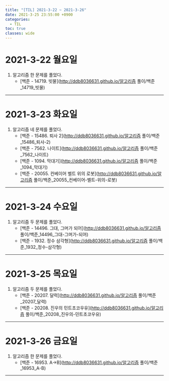 ```yaml
---
title: "[TIL] 2021-3-22 ~ 2021-3-26"
date: 2021-3-25 23:55:00 +0900
categories:
  - TIL
toc: true
classes: wide
---
```


# 2021-3-22 월요일

1. 알고리즘 한 문제를 풀었다.
    - [백준 - 14719. 빗물](http://ddb8036631.github.io/알고리즘 풀이/백준_14719_빗물)

---

# 2021-3-23 화요일

1. 알고리즘 네 문제를 풀었다.
    - [백준 - 15486. 퇴사 2](http://ddb8036631.github.io/알고리즘 풀이/백준_15486_퇴사-2)
    - [백준 - 7562. 나이트](http://ddb8036631.github.io/알고리즘 풀이/백준_7562_나이트)
    - [백준 - 1094. 막대기](http://ddb8036631.github.io/알고리즘 풀이/백준_1094_막대기)
    - [백준 - 20055. 컨베이어 벨트 위의 로봇](http://ddb8036631.github.io/알고리즘 풀이/백준_20055_컨베이어-벨트-위의-로봇)

---

# 2021-3-24 수요일

1. 알고리즘 두 문제를 풀었다.
    - [백준 - 14496. 그대, 그머가 되어](http://ddb8036631.github.io/알고리즘 풀이/백준_14496_그대-그머가-되어)
    - [백준 - 1932. 정수 삼각형](http://ddb8036631.github.io/알고리즘 풀이/백준_1932_정수-삼각형)

---

# 2021-3-25 목요일

1. 알고리즘 두 문제를 풀었다.
    - [백준 - 20207. 달력](http://ddb8036631.github.io/알고리즘 풀이/백준_20207_달력)
    - [백준 - 20208. 진우의 민트초코우유](http://ddb8036631.github.io/알고리즘 풀이/백준_20208_진우의-민트초코우유)
  
---

# 2021-3-26 금요일

1. 알고리즘 한 문제를 풀었다.
    - [백준 - 16953. A->B](http://ddb8036631.github.io/알고리즘 풀이/백준_16953_A-B)

---